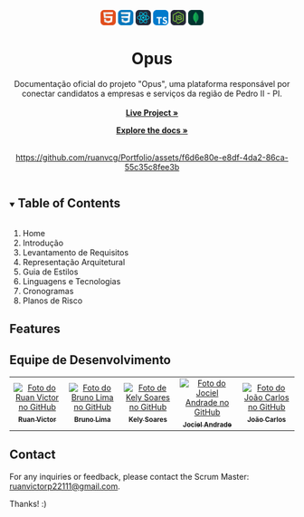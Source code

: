 <div align="center">

<code><img height="27" src="https://github.com/tandpfun/skill-icons/raw/main/icons/HTML.svg" alt="html"></code>
<code><img height="27" src="https://github.com/tandpfun/skill-icons/raw/main/icons/CSS.svg" alt="css"></code>
<code><img height="27" src="https://github.com/tandpfun/skill-icons/raw/main/icons/React-Dark.svg" alt="react"></code>
<code><img height="27" src="https://github.com/tandpfun/skill-icons/raw/main/icons/TypeScript.svg" alt="typescript"></code>
<code><img height="27" src="https://github.com/tandpfun/skill-icons/raw/main/icons/NodeJS-Dark.svg" alt="nodejs"></code>
<code><img height="27" src="https://github.com/tandpfun/skill-icons/raw/main/icons/MongoDB.svg" alt="mongodb"></code>

<div align="center">
<h1>Opus</h1>
Documentação oficial do projeto "Opus", uma plataforma responsável por conectar candidatos a empresas e serviços da região de Pedro II - PI.
<br></br>
<a href=""><strong>Live Project »</strong></a>

<a href=""><strong>Explore the docs »</strong></a>
<br></br>

https://github.com/ruanvcg/Portfolio/assets/f6d6e80e-e8df-4da2-86ca-55c35c8fee3b
</div>

<div align="left">
<!-- TABLE OF CONTENTS -->
<details open="open">
  <summary><h2 style="display: inline-block">Table of Contents</h2></summary>
  <ol>
      <li><a>Home</a></li>
      <li><a>Introdução</a></li>
      <li><a>Levantamento de Requisitos</a></li>
      <li><a>Representação Arquitetural</a></li>
      <li><a>Guia de Estilos</a></li>
      <li><a>Linguagens e Tecnologias</a></li>
      <li><a>Cronogramas</a></li>
      <li><a>Planos de Risco</a></li>
  </ol>
</details>

## Features 

## Equipe de Desenvolvimento

<table>
  <tr>
    <td align="center">
      <a href="https://github.com/ruanvcg">
        <img src="https://avatars.githubusercontent.com/u/62728646?v=4" width="100px;" alt="Foto do Ruan Victor no GitHub"/><br>
        <sub>
          <b>Ruan Victor</b>
        </sub>
      </a>
    </td>
    <td align="center">
      <a href="https://github.com/brunolimapinheiro">
        <img src="https://avatars.githubusercontent.com/u/125039158?v=4" width="100px;" alt="Foto do Bruno Lima no GitHub"/><br>
        <sub>
          <b>Bruno Lima</b>
        </sub>
      </a>
    </td>
    <td align="center">
      <a href="https://github.com/KelySoare5">
        <img src="https://avatars.githubusercontent.com/u/111580529?v=4" width="100px;" alt="Foto de Kely Soares no GitHub"/><br>
        <sub>
          <b>Kely Soares</b>
        </sub>
      </a>
    </td>
    <td align="center">
      <a href="https://github.com/JociS4">
        <img src="https://avatars.githubusercontent.com/u/107800194?v=4" width="100px;" alt="Foto do Jociel Andrade no GitHub"/><br>
        <sub>
          <b>Jociel Andrade</b>
        </sub>
      </a>
    </td>
    <td align="center">
      <a href="https://github.com/OMaskara310">
        <img src="https://avatars.githubusercontent.com/u/107417702?v=4" width="100px;" alt="Foto do João Carlos no GitHub"/><br>
        <sub>
          <b>João Carlos</b>
        </sub>
      </a>
    </td>
  </tr>
</table>


## Contact
For any inquiries or feedback, please contact the Scrum Master: [ruanvictorp22111@gmail.com](ruanvictorp22111@gmail.com).

Thanks! :)
</div>
